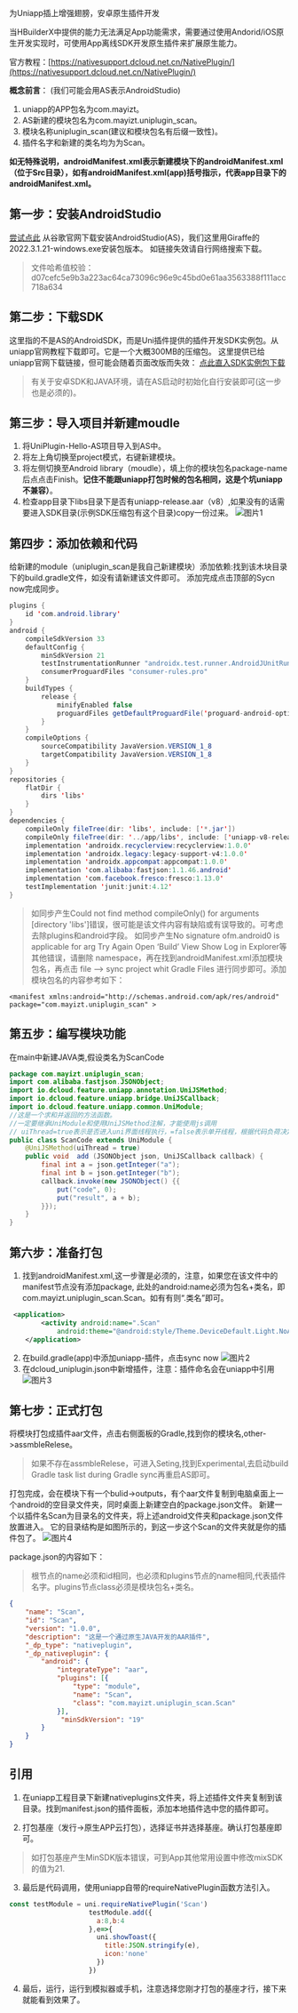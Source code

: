 为Uniapp插上增强翅膀，安卓原生插件开发

当HBuilderX中提供的能力无法满足App功能需求，需要通过使用Andorid/iOS原生开发实现时，可使用App离线SDK开发原生插件来扩展原生能力。

官方教程：[https://nativesupport.dcloud.net.cn/NativePlugin/](https://nativesupport.dcloud.net.cn/NativePlugin/)

**概念前言**：
(我们可能会用AS表示AndroidStudio)
1. uniapp的APP包名为com.mayizt。
2. AS新建的模块包名为com.mayizt.uniplugin_scan。
3. 模块名称uniplugin_scan(建议和模块包名有后缀一致性)。
4. 插件名字和新建的类名均为为Scan。

**如无特殊说明，androidManifest.xml表示新建模块下的androidManifest.xml（位于Src目录），如有androidManifest.xml(app)括号指示，代表app目录下的androidManifest.xml。**

## 第一步：安装AndroidStudio
[尝试点此](https://developer.android.com/studio?hl=zh-cn) 从谷歌官网下载安装AndroidStudio(AS)，我们这里用Giraffe的2022.3.1.21-windows.exe安装包版本。 如链接失效请自行网络搜索下载。
>文件哈希值校验：d07cefc5e9b3a223ac64ca73096c96e9c45bd0e61aa3563388f111acc718a634 

## 第二步：下载SDK
这里指的不是AS的AndroidSDK，而是Uni插件提供的插件开发SDK实例包。从uniapp官网教程下载即可。它是一个大概300MB的压缩包。
这里提供已给uniapp官网下载链接，但可能会随着页面改版而失效：
[点此直入SDK实例包下载](https://nativesupport.dcloud.net.cn/AppDocs/download/android.html#)
>有关于安卓SDK和JAVA环境，请在AS启动时初始化自行安装即可(这一步也是必须的)。

## 第三步：导入项目并新建moudle
1. 将UniPlugin-Hello-AS项目导入到AS中。
2. 将左上角切换至project模式，右键新建模块。
3. 将左侧切换至Android library（moudle），填上你的模块包名package-name后点点击Finish。**记住不能跟uniapp打包时候的包名相同，这是个坑uniapp不兼容）**。
4. 检查app目录下libs目录下是否有uniapp-release.aar（v8）,如果没有的话需要进入SDK目录(示例SDK压缩包有这个目录)copy一份过来。
![图片1](mainjs/uniaar-p1.png)

## 第四步：添加依赖和代码
给新建的module（uniplugin_scan是我自己新建模块）添加依赖:找到该木块目录下的build.gradle文件，如没有请新建该文件即可。
添加完成点击顶部的Sycn now完成同步。
````java
plugins {
    id 'com.android.library'
}
android {
    compileSdkVersion 33
    defaultConfig {
        minSdkVersion 21
        testInstrumentationRunner "androidx.test.runner.AndroidJUnitRunner"
        consumerProguardFiles "consumer-rules.pro"
    }
    buildTypes {
        release {
            minifyEnabled false
            proguardFiles getDefaultProguardFile('proguard-android-optimize.txt'), 'proguard-rules.pro'
        }
    }
    compileOptions {
        sourceCompatibility JavaVersion.VERSION_1_8
        targetCompatibility JavaVersion.VERSION_1_8
    }
}
repositories {
    flatDir {
        dirs 'libs'
    }
}
dependencies {
    compileOnly fileTree(dir: 'libs', include: ['*.jar'])
    compileOnly fileTree(dir: '../app/libs', include: ['uniapp-v8-release.aar'])
    implementation 'androidx.recyclerview:recyclerview:1.0.0'
    implementation 'androidx.legacy:legacy-support-v4:1.0.0'
    implementation 'androidx.appcompat:appcompat:1.0.0'
    implementation 'com.alibaba:fastjson:1.1.46.android'
    implementation 'com.facebook.fresco:fresco:1.13.0'
    testImplementation 'junit:junit:4.12'
}

````
>如同步产生Could not find method compileOnly() for arguments [directory 'libs']错误，很可能是该文件内容有缺陷或有误导致的。可考虑去除plugins和android字段。
>如同步产生No signature ofm.android0 is applicable for arg Try Again Open ‘Build’ View Show Log in Explorer等其他错误，请删除 namespace，再在找到androidManifest.xml添加模块包名，再点击 file —> sync project whit Gradle Files 进行同步即可。添加模块包名的内容参考如下：
````
<manifest xmlns:android="http://schemas.android.com/apk/res/android" package="com.mayizt.uniplugin_scan" >
````

## 第五步：编写模块功能
在main中新建JAVA类,假设类名为ScanCode
````java
package com.mayizt.uniplugin_scan;
import com.alibaba.fastjson.JSONObject;
import io.dcloud.feature.uniapp.annotation.UniJSMethod;
import io.dcloud.feature.uniapp.bridge.UniJSCallback;
import io.dcloud.feature.uniapp.common.UniModule;
//这是一个求和并返回的方法函数。
//一定要继承UniModule和使用UniJSMethod注解，才能使用js调用
// uiThread=true表示是否进入uni界面线程执行，=false表示单开线程，根据代码负荷决定即可。
public class ScanCode extends UniModule {
    @UniJSMethod(uiThread = true)
    public void  add (JSONObject json, UniJSCallback callback) {
        final int a = json.getInteger("a");
        final int b = json.getInteger("b");
        callback.invoke(new JSONObject() {{
            put("code", 0);
            put("result", a + b);
        }});
    }
}
````


## 第六步：准备打包
1. 找到androidManifest.xml,这一步骤是必须的，注意，如果您在该文件中的manifest节点没有添加package, 此处的android:name必须为包名+类名，即com.mayizt.uniplugin_scan.Scan。如有有则“.类名”即可。
````xml
 <application>
        <activity android:name=".Scan"
            android:theme="@android:style/Theme.DeviceDefault.Light.NoActionBar"></activity>
    </application>
````
2. 在build.gradle(app)中添加uniapp-插件，点击sync now
![图片2](mainjs/uniaar-p2.png)
3. 在dcloud_uniplugin.json中新增插件，注意：插件命名会在uniapp中引用
![图片3](mainjs/uniaar-p3.png)

## 第七步：正式打包
将模块打包成插件aar文件，点击右侧面板的Gradle,找到你的模块名,other->assmbleRelese。
>如果不存在assmbleRelese，可进入Seting,找到Experimental,去启动build Gradle task list during Gradle sync再重启AS即可。

打包完成，会在模块下有一个bulid->outputs，有个aar文件复制到电脑桌面上一个android的空目录文件夹，同时桌面上新建空白的package.json文件。
新建一个以插件名Scan为目录名的文件夹，将上述android文件夹和package.json文件放置进入。
它的目录结构是如图所示的，到这一步这个Scan的文件夹就是你的插件包了。
![图片4](mainjs/uniaar-p4.png)

package.json的内容如下：
>根节点的name必须和id相同，也必须和plugins节点的name相同,代表插件名字。plugins节点class必须是模块包名+类名。
````json
{
	"name": "Scan",
	"id": "Scan",
	"version": "1.0.0",
	"description": "这是一个通过原生JAVA开发的AAR插件",
	"_dp_type": "nativeplugin",
	"_dp_nativeplugin": {
		"android": {
			"integrateType": "aar",
			"plugins": [{
				"type": "module",
				"name": "Scan",
				"class": "com.mayizt.uniplugin_scan.Scan"
			}],
			 "minSdkVersion": "19"
		}
	}
}
````


## 引用
1. 在uniapp工程目录下新建nativeplugins文件夹，将上述插件文件夹复制到该目录。找到manifest.json的插件面板，添加本地插件选中您的插件即可。

2. 打包基座（发行->原生APP云打包），选择证书并选择基座。确认打包基座即可。
>如打包基座产生MinSDK版本错误，可到App其他常用设置中修改mixSDK的值为21.

3. 最后是代码调用，使用uniapp自带的requireNativePlugin函数方法引入。
````js
const testModule = uni.requireNativePlugin('Scan')
					testModule.add({
					  a:8,b:4
					},e=>{
					  uni.showToast({
						title:JSON.stringify(e),
						icon:'none'
					  })
					})
````


4. 最后，运行，运行到模拟器或手机，注意选择您刚才打包的基座才行，接下来就能看到效果了。
